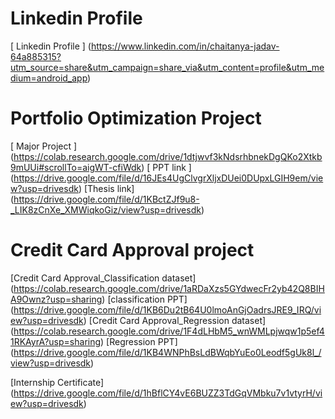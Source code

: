 # Linkedin Profile
[ Linkedin Profile ] (https://www.linkedin.com/in/chaitanya-jadav-64a885315?utm_source=share&utm_campaign=share_via&utm_content=profile&utm_medium=android_app)

# Portfolio Optimization Project
[ Major Project ] (https://colab.research.google.com/drive/1dtjwvf3kNdsrhbnekDgQKo2Xtkb9mUUi#scrollTo=aigWT-cfiWdk)
[ PPT link ] (https://drive.google.com/file/d/16JEs4UgClvgrXljxDUei0DUpxLGIH9em/view?usp=drivesdk)
[Thesis link] (https://drive.google.com/file/d/1KBctZJf9u8-_LIK8zCnXe_XMWiqkoGiz/view?usp=drivesdk)


# Credit Card Approval project
[Credit Card Approval_Classification dataset] (https://colab.research.google.com/drive/1aRDaXzs5GYdwecFr2yb42Q8BIHA9Ownz?usp=sharing)
[classification PPT] (https://drive.google.com/file/d/1KB6Du2tB64U0lmoAnGjOadrsJRE9_IRQ/view?usp=drivesdk)
[Credit Card Approval_Regression dataset] (https://colab.research.google.com/drive/1F4dLHbM5_wnWMLpjwqw1p5ef41RKAyrA?usp=sharing)
[Regression PPT] (https://drive.google.com/file/d/1KB4WNPhBsLdBWqbYuEo0Leodf5gUk8l_/view?usp=drivesdk)

[Internship Certificate] (https://drive.google.com/file/d/1hBflCY4vE6BUZZ3TdGqVMbku7v1vtyrH/view?usp=drivesdk)






